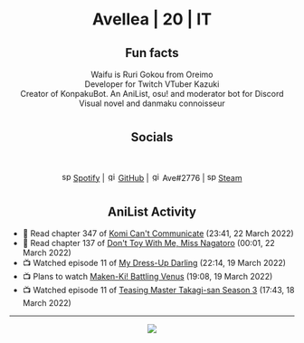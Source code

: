 <h1 align="center">
Avellea | 20 | IT
</h1>



<h2 align="center">
Fun facts
</h2>

<p align="center">
Waifu is Ruri Gokou from Oreimo<br>
Developer for Twitch VTuber Kazuki<br>
Creator of KonpakuBot. An AniList, osu! and moderator bot for Discord<br>
Visual novel and danmaku connoisseur
</p>

<h1>
<h2 align="center">Socials</h2>
<br>
<p align="center">
<img src="https://open.scdn.co/cdn/images/favicon.5cb2bd30.ico" alt="spotify logo" width="16"> <a href="https://open.spotify.com/user/2r8tkjt7qlh7uo7k06z43t63a">Spotify</a> | <img src="https://github.com/fluidicon.png" alt="github logo" width="16"> <a href="https://github.com/Avellea">GitHub</a> | <img src="https://i.imgur.com/ywxedYu.png" alt="github logo" width="16"> Ave#2776 | <img src="https://store.steampowered.com/favicon.ico" alt="spotify logo" width="16"> <a href="https://steamcommunity.com/id/Avellea/">Steam</a>
</p>
<h1>

<h2 align="center">AniList Activity</h2>

<!-- ANILIST_ACTIVITY:start -->

-   📖 Read chapter 347 of [Komi Can't Communicate](https://anilist.co/manga/97852) (23:41, 22 March 2022)
-   📖 Read chapter 137 of [Don't Toy With Me, Miss Nagatoro](https://anilist.co/manga/100664) (00:01, 22 March 2022)
-   📺 Watched episode 11 of [My Dress-Up Darling](https://anilist.co/anime/132405) (22:14, 19 March 2022)
-   📺 Plans to watch [Maken-Ki! Battling Venus](https://anilist.co/anime/9936) (19:08, 19 March 2022)
-   📺 Watched episode 11 of [Teasing Master Takagi-san Season 3](https://anilist.co/anime/138424) (17:43, 18 March 2022)

<!-- ANILIST_ACTIVITY:end -->


---



<p align="center">
<img src="https://i.pinimg.com/originals/5f/95/04/5f9504eb5a7d27ec7a6121b9e9aa48b3.gif">
<p>
